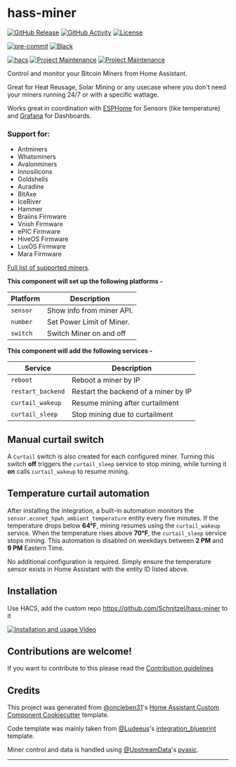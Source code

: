 # hass-miner

[![GitHub Release][releases-shield]][releases]
[![GitHub Activity][commits-shield]][commits]
[![License][license-shield]](LICENSE)

[![pre-commit][pre-commit-shield]][pre-commit]
[![Black][black-shield]][black]

[![hacs][hacsbadge]][hacs]
[![Project Maintenance][maintenance1-shield]][user1_profile]
[![Project Maintenance][maintenance2-shield]][user2_profile]

Control and monitor your Bitcoin Miners from Home Assistant.

Great for Heat Reusage, Solar Mining or any usecase where you don't need your miners running 24/7 or with a specific wattage.

Works great in coordination with [ESPHome](https://www.home-assistant.io/integrations/esphome/) for Sensors (like temperature) and [Grafana](https://github.com/hassio-addons/addon-grafana) for Dashboards.

### Support for:

- Antminers
- Whatsminers
- Avalonminers
- Innosilicons
- Goldshells
- Auradine
- BitAxe
- IceRiver
- Hammer
- Braiins Firmware
- Vnish Firmware
- ePIC Firmware
- HiveOS Firmware
- LuxOS Firmware
- Mara Firmware

[Full list of supported miners](https://pyasic.readthedocs.io/en/latest/miners/supported_types/).

**This component will set up the following platforms -**

| Platform | Description               |
| -------- | ------------------------- |
| `sensor` | Show info from miner API. |
| `number` | Set Power Limit of Miner. |
| `switch` | Switch Miner on and off   |

**This component will add the following services -**

| Service           | Description                          |
| ----------------- | ------------------------------------ |
| `reboot`          | Reboot a miner by IP                 |
| `restart_backend` | Restart the backend of a miner by IP |
| `curtail_wakeup`  | Resume mining after curtailment      |
| `curtail_sleep`   | Stop mining due to curtailment       |

## Manual curtail switch

A `Curtail` switch is also created for each configured miner. Turning this
switch **off** triggers the `curtail_sleep` service to stop mining, while
turning it **on** calls `curtail_wakeup` to resume mining.

## Temperature curtail automation

After installing the integration, a built-in automation monitors the
`sensor.econet_hpwh_ambient_temperature` entity every five minutes. If the
temperature drops below **64°F**, mining resumes using the `curtail_wakeup`
service. When the temperature rises above **70°F**, the `curtail_sleep`
service stops mining. This automation is disabled on weekdays between **2 PM**
and **9 PM** Eastern Time.

No additional configuration is required. Simply ensure the temperature sensor
exists in Home Assistant with the entity ID listed above.

## Installation

Use HACS, add the custom repo https://github.com/Schnitzel/hass-miner to it

[![Installation and usage Video](http://img.youtube.com/vi/eL83eYLbgQM/0.jpg)](https://www.youtube.com/watch?v=6HwSQag7NU8)

## Contributions are welcome!

If you want to contribute to this please read the [Contribution guidelines](CONTRIBUTING.md)

## Credits

This project was generated from [@oncleben31](https://github.com/oncleben31)'s [Home Assistant Custom Component Cookiecutter](https://github.com/oncleben31/cookiecutter-homeassistant-custom-component) template.

Code template was mainly taken from [@Ludeeus](https://github.com/ludeeus)'s [integration_blueprint][integration_blueprint] template.

Miner control and data is handled using [@UpstreamData](https://github.com/UpstreamData)'s [pyasic](https://github.com/UpstreamData/pyasic).

---

[integration_blueprint]: https://github.com/custom-components/integration_blueprint
[black]: https://github.com/psf/black
[black-shield]: https://img.shields.io/badge/code%20style-black-000000.svg?style=for-the-badge
[buymecoffee]: https://www.buymeacoffee.com/Schnitzel
[buymecoffeebadge]: https://img.shields.io/badge/buy%20me%20a%20coffee-donate-yellow.svg?style=for-the-badge
[commits-shield]: https://img.shields.io/github/commit-activity/y/Schnitzel/hass-miner.svg?style=for-the-badge
[commits]: https://github.com/Schnitzel/hass-miner/commits/main
[hacs]: https://hacs.xyz
[hacsbadge]: https://img.shields.io/badge/HACS-Custom-orange.svg?style=for-the-badge
[discord]: https://discord.gg/Qa5fW2R
[discord-shield]: https://img.shields.io/discord/330944238910963714.svg?style=for-the-badge
[exampleimg]: example.png
[forum-shield]: https://img.shields.io/badge/community-forum-brightgreen.svg?style=for-the-badge
[forum]: https://community.home-assistant.io/
[license-shield]: https://img.shields.io/github/license/Schnitzel/hass-miner.svg?style=for-the-badge
[maintenance1-shield]: https://img.shields.io/badge/maintainer-%40Schnitzel-blue.svg?style=for-the-badge
[maintenance2-shield]: https://img.shields.io/badge/maintainer-%40b--rowan-blue.svg?style=for-the-badge
[pre-commit]: https://github.com/pre-commit/pre-commit
[pre-commit-shield]: https://img.shields.io/badge/pre--commit-enabled-brightgreen?style=for-the-badge
[releases-shield]: https://img.shields.io/github/release/Schnitzel/hass-miner.svg?style=for-the-badge
[releases]: https://github.com/Schnitzel/hass-miner/releases
[user1_profile]: https://github.com/Schnitzel
[user2_profile]: https://github.com/b-rowan
